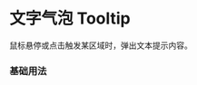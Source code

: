 # 文字气泡 Tooltip
鼠标悬停或点击触发某区域时，弹出文本提示内容。

### 基础用法
<demo-block src="example/tooltip/basic"></demo-block>